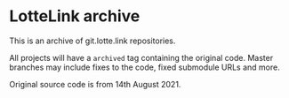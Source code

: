 # LotteLink archive
This is an archive of git.lotte.link repositories.  

All projects will have a `archived` tag containing the original code. Master branches may include fixes to the code, fixed submodule URLs and more.

Original source code is from 14th August 2021.
